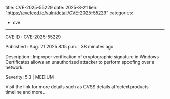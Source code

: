  
title: CVE-2025-55229
date: 2025-8-21
lien: "https://cvefeed.io/vuln/detail/CVE-2025-55229"
categories:
  - cve
---

CVE ID : CVE-2025-55229

Published :  Aug. 21
2025
8:15 p.m. | 38 minutes ago

Description : Improper verification of cryptographic signature in Windows Certificates allows an unauthorized attacker to perform spoofing over a network.

Severity: 5.3 | MEDIUM

Visit the link for more details
such as CVSS details
affected products
timeline
and more...
